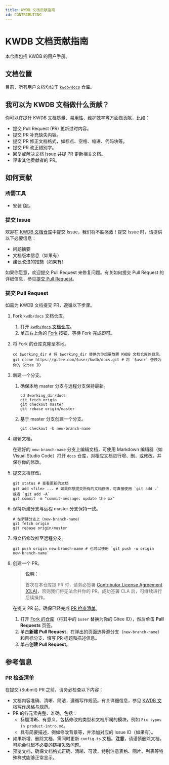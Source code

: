 ```yaml
---
title: KWDB 文档贡献指南
id: CONTRIBUTING
---
```


# KWDB 文档贡献指南

本仓库包括 KWDB 的用户手册。

## 文档位置

目前，所有用户文档均位于 [`kwdb/docs`](https://gitee.com/kwdb/docs) 仓库。

## 我可以为 KWDB 文档做什么贡献？

你可以在提升 KWDB 文档质量、易用性、维护效率等方面做贡献，比如：

- 提交 Pull Request (PR) 更新过时内容。
- 提交 PR 补充缺失内容。
- 提交 PR 修正文档格式，如标点、空格、缩进、代码块等。
- 提交 PR 改正错别字。
- 回复或解决文档 Issue 并提 PR 更新相关文档。
- 评审其他贡献者的 PR。

## 如何贡献

### 所需工具

- 安装 [Git](https://git-scm.com/book/zh/v2/%E8%B5%B7%E6%AD%A5-%E5%AE%89%E8%A3%85-Git)。

### 提交 Issue

欢迎在 [KWDB 文档仓库](https://gitee.com/kwdb/docs/issues)中提交 Issue，我们将不胜感激！提交 Issue 时，请提供以下必要信息：

- 问题摘要
- 文档版本信息（如果有）
- 建议改进的措施（如果有）

如果你愿意，欢迎提交 Pull Request 来修复问题。有关如何提交 Pull Request 的详细信息，参见[提交 Pull Request](#提交-pull-request)。

### 提交 Pull Request

如需为 KWDB 文档提交 PR，遵循以下步骤。

1. Fork `kwdb/docs` 文档仓库。
    1. 打开 [`kwdb/docs` 文档仓库](https://gitee.com/kwdb/docs)。
    2. 单击右上角的 [Fork](https://gitee.com/kwdb/docs#) 按钮，等待 Fork 完成即可。

2. 将 Fork 的仓库克隆至本地。

    ```shell
    cd $working_dir # 将 $working_dir 替换为你想要放置 KWDB 文档仓库的目录。
    git clone https://gitee.com/$user/kwdb/docs.git # 将 `$user` 替换为你的 Gitee ID
    ```

3. 新建一个分支。

    1. 确保本地 master 分支与远程分支保持最新。

        ```shell
        cd $working_dir/docs
        git fetch origin
        git checkout master
        git rebase origin/master
        ```

    2. 基于 master 分支创建一个分支。

        ```shell
        git checkout -b new-branch-name
        ```

4. 编辑文档。

    在建好的 `new-branch-name` 分支上编辑文档，可使用 Markdown 编辑器（如 Visual Studio Code）打开 `docs` 仓库，对相应文档进行增、删，或修改，并保存你的修改。

5. 提交文档修改。

    ```shell
    git status # 查看更新的文档
    git add <file> ... # 如果你想提交所有的文档修改，可直接使用 `git add .` 或者 `git add -A`
    git commit -m "commit-message: update the xx"
    ```

6. 保持新建分支与远程 master 分支保持一致。

    ```shell
    # 在新建分支上（new-branch-name）
    git fetch origin
    git rebase origin/master
    ```

7. 将文档修改推至远程分支。

    ```shell
    git push origin new-branch-name # 也可以使用 `git push -u origin new-branch-name`
    ```

8. 创建一个 PR。

    > **说明：**
    >
    > 首次在本仓库提 PR 时，请务必签署 [Contributor License Agreement (CLA)](https://gitee.com/organizations/kwdb/cla/kwdb-contributor-protocol)，否则我们将无法合并你的 PR。成功签署 CLA 后，可继续进行后续操作。

    在提交 PR 前，确保已经完成 [PR 检查清单](#pr-检查清单)。

    1. 打开 [Fork 的仓库](https://gitee.com/$user/kwdb/docs)（将其中的 `$user` 替换为你的 Gitee ID），然后单击 **Pull Requests** 页签。
    2. 单击**新建 Pull Request**，在弹出的页面选择源分支（`new-branch-name`）和目标分支、填写 PR 标题和描述信息。
    3. 单击**创建 Pull Request**。

## 参考信息

### PR 检查清单

在提交 (Submit) PR 之前，请务必检查以下内容：

- 文档内容准确、清晰、简洁，遵循写作规范。有关详细信息，参见 [KWDB 文档写作风格与规范](./style-guide.md)。
- PR 的各元素完整、准确，包括：
  - 标题清晰、有意义，包括修改的类型和文档所属的模块，例如 `Fix typos in product-intro.md`。
  - 具有简要描述，例如修改背景等，并添加对应的 Issue ID（如果有）。
- 如果新增、删除文档，需同时更新 `config.ts` 文档。**注意**，请谨慎删除文档，可能会引起不必要的链接失效问题。
- 预览文档，确保文档格式正确、清晰、可读，特别注意表格、图片、列表等特殊样式能够正常显示。
